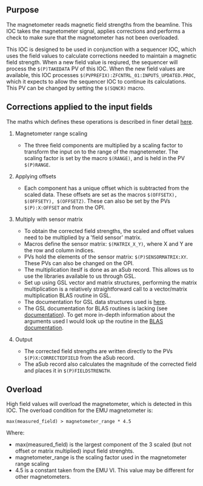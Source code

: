 ## Purpose

The magnetometer reads magnetic field strengths from the beamline. This IOC takes the magnetometer signal, applies corrections and performs a check to make sure that the magnetometer has not been overloaded.

This IOC is designed to be used in conjunction with a sequencer IOC, which uses the field values to calculate corrections needed to maintain a magnetic field strength. When a new field value is reqiured, the sequencer will process the `$(P)TAKEDATA` PV of this IOC. When the new field values are available, this IOC processes `$(PVPREFIX):ZFCNTRL_01:INPUTS_UPDATED.PROC`, which it expects to allow the sequencer IOC to continue its calculations. This PV can be changed by setting the `$(SQNCR)` macro.

## Corrections applied to the input fields

The maths which defines these operations is described in finer detail [here](https://github.com/ISISComputingGroup/ibex_developers_manual/wiki/Zero-field-controller#zero-field-controller-feedback-loop).

1. Magnetometer range scaling
   - The three field components are multiplied by a scaling factor to transform the input on to the range of the magnetemeter. The scaling factor is set by the macro `$(RANGE)`, and is held in the PV `$(P)RANGE`.

2. Applying offsets
   - Each component has a unique offset which is subtracted from the scaled data. These offsets are set as the macros `$(OFFSETX), $(OFFSETY), $(OFFSETZ)`. These can also be set by the PVs `$(P):X:OFFSET` and from the OPI.

3. Multiply with sensor matrix
   - To obtain the corrected field strengths, the scaled and offset values need to be multiplied by a 'field sensor' matrix.
   - Macros define the sensor matrix: `$(MATRIX_X_Y)`, where X and Y are the row and column indices.
   - PVs hold the elements of the sensor matrix: `$(P)SENSORMATRIX:XY`. These PVs can also be changed on the OPI.
   - The multiplication iteslf is done as an aSub record. This allows us to use the libraries available to us through GSL.
   - Set up using GSL vector and matrix structures, performing the matrix multiplication is a relatively straightforward call to a vector/matrix multiplication BLAS routine in GSL.
   - The documentation for GSL data structures used is [here](https://www.gnu.org/software/gsl/doc/html/vectors.html).
   - The GSL documentation for BLAS routines is lacking (see [documentation](https://www.gnu.org/software/gsl/doc/html/blas.html)). To get more in-depth information about the arguments used I would look up the routine in the [BLAS documentation](http://www.netlib.org/blas/).

4. Output
   - The corrected field strengths are written directly to the PVs `$(P)X:CORRECTEDFIELD` from the aSub record.
   - The aSub record also calculates the magnitude of the corrected field and places it in `$(P)FIELDSTRENGTH`.

## Overload

High field values will overload the magnetometer, which is detected in this IOC. The overload condition for the EMU magnetometer is:

`max(measured_field) > magnetometer_range * 4.5`

Where:
   - max(measured_field) is the largest component of the 3 scaled (but not offset or matrix multiplied) input field strenghts.
   - magnetometer_range is the scaling factor used in the magnetometer range scaling
   - 4.5 is a constant taken from the EMU VI. This value may be different for other magnetometers.